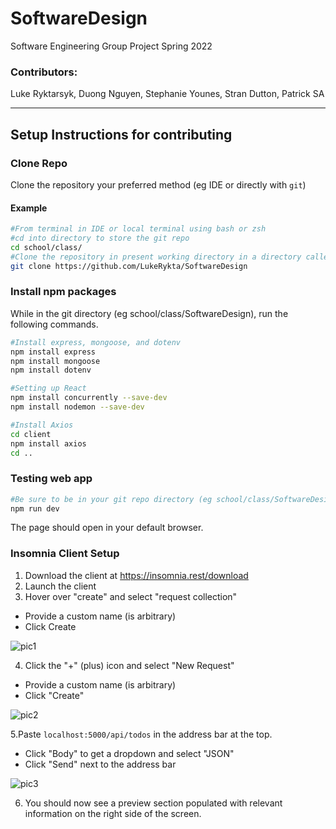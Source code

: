 # SoftwareDesign
Software Engineering Group Project Spring 2022

### Contributors:
  Luke Ryktarsyk,
  Duong Nguyen,
  Stephanie Younes,
  Stran Dutton,
  Patrick SA

___

## Setup Instructions for contributing
### Clone Repo
Clone the repository your preferred method (eg IDE or directly with `git`)
#### Example
```bash
#From terminal in IDE or local terminal using bash or zsh
#cd into directory to store the git repo
cd school/class/
#Clone the repository in present working directory in a directory called SoftwareDesign
git clone https://github.com/LukeRykta/SoftwareDesign
```

### Install npm packages
While in the git directory (eg school/class/SoftwareDesign), run the following commands.
```bash
#Install express, mongoose, and dotenv
npm install express
npm install mongoose
npm install dotenv

#Setting up React
npm install concurrently --save-dev
npm install nodemon --save-dev

#Install Axios
cd client
npm install axios
cd ..
```

### Testing web app
```bash
#Be sure to be in your git repo directory (eg school/class/SoftwareDesign), run the following
npm run dev
```
The page should open in your default browser.


### Insomnia Client Setup
1. Download the client at <https://insomnia.rest/download>
2. Launch the client
3. Hover over "create" and select "request collection"
  -  Provide a custom name (is arbitrary)
  -  Click Create
  
  
  
  ![pic1](https://user-images.githubusercontent.com/90591648/152615685-96d7fcba-25ab-4b78-9c8d-d7b04a48dfd4.png)
  
4. Click the "+" (plus) icon and select "New Request"
  - Provide a custom name (is arbitrary)
  - Click "Create"

![pic2](https://user-images.githubusercontent.com/90591648/152616088-5396b7bb-108e-46fd-a3df-75765bcb28ea.png)

5.Paste `localhost:5000/api/todos` in the address bar at the top.
  - Click "Body" to get a dropdown and select "JSON"
  - Click "Send" next to the address bar

![pic3](https://user-images.githubusercontent.com/90591648/152616352-69092446-f1e6-4cf9-905f-ff19d3d1ebbd.png)

6. You should now see a preview section populated with relevant information on the right side of the screen.

